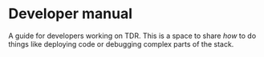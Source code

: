 # Developer manual

A guide for developers working on TDR. This is a space to share _how_ to do
things like deploying code or debugging complex parts of the stack.
